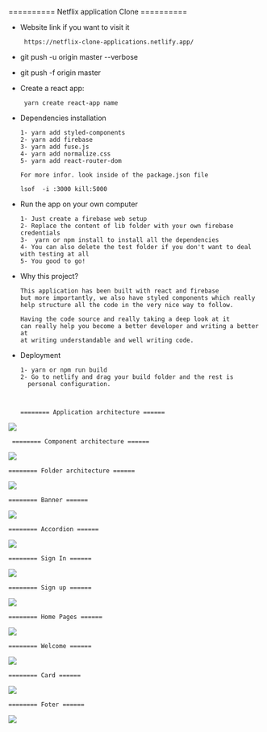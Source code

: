 ========== Netflix application Clone ==========

- Website link if you want to visit it

       https://netflix-clone-applications.netlify.app/


- git push -u origin master --verbose
- git push -f origin master


- Create a react app:

       yarn create react-app name

- Dependencies installation

      1- yarn add styled-components
      2- yarn add firebase 
      3- yarn add fuse.js
      4- yarn add normalize.css
      5- yarn add react-router-dom
  
      For more infor. look inside of the package.json file

      lsof  -i :3000 kill:5000
- Run the app on your own computer 
      
      1- Just create a firebase web setup
      2- Replace the content of lib folder with your own firebase credentials
      3-  yarn or npm install to install all the dependencies
      4- You can also delete the test folder if you don't want to deal with testing at all
      5- You good to go!

- Why this project?
       
      This application has been built with react and firebase 
      but more importantly, we also have styled components which really 
      help structure all the code in the very nice way to follow.
  
      Having the code source and really taking a deep look at it
      can really help you become a better developer and writing a better at
      at writing understandable and well writing code.

- Deployment 

      1- yarn or npm run build
      2- Go to netlify and drag your build folder and the rest is
        personal configuration.
      

  
      ======== Application architecture ======

![](images/application-structures.png)


     ======== Component architecture ======

![](images/components-structures.png)

    ======== Folder architecture ======

![](images/folder-structures.png)


    ======== Banner ======

![](images/banner.png)

    ======== Accordion ======

![](images/accordion.png)


    ======== Sign In ======

![](images/signin.png)



    ======== Sign up ======

![](images/signup.png)


    ======== Home Pages ======

![](images/home.png)


    ======== Welcome ======

![](images/welcome.png)

    ======== Card ======

![](images/card.png)



    ======== Foter ======

![](images/footer.png)

